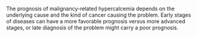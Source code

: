 The prognosis of malignancy-related hypercalcemia depends on the underlying cause and the kind of cancer causing the problem. Early stages of diseases can have a more favorable prognosis versus more advanced stages, or late diagnosis of the problem might carry a poor prognosis.